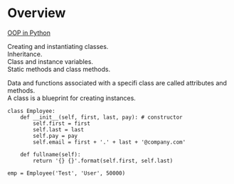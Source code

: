 # Overview

[OOP in Python](https://www.youtube.com/watch?v=-pEs-Bss8Wc)  

Creating and instantiating classes.  
Inheritance.  
Class and instance variables.  
Static methods and class methods.  

Data and functions associated with a specifi class are called attributes and methods.  
A class is a blueprint for creating instances.  
```
class Employee:
	def __init__(self, first, last, pay): # constructor
		self.first = first
		self.last = last
		self.pay = pay
		self.email = first + '.' + last + '@company.com'

	def fullname(self):
		return '{} {}'.format(self.first, self.last)

emp = Employee('Test', 'User', 50000)
```